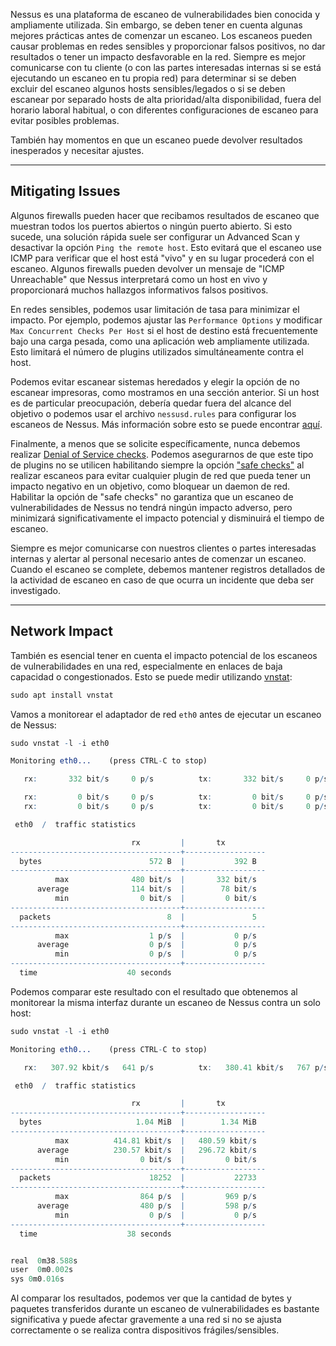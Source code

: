 Nessus es una plataforma de escaneo de vulnerabilidades bien conocida y ampliamente utilizada. Sin embargo, se deben tener en cuenta algunas mejores prácticas antes de comenzar un escaneo. Los escaneos pueden causar problemas en redes sensibles y proporcionar falsos positivos, no dar resultados o tener un impacto desfavorable en la red. Siempre es mejor comunicarse con tu cliente (o con las partes interesadas internas si se está ejecutando un escaneo en tu propia red) para determinar si se deben excluir del escaneo algunos hosts sensibles/legados o si se deben escanear por separado hosts de alta prioridad/alta disponibilidad, fuera del horario laboral habitual, o con diferentes configuraciones de escaneo para evitar posibles problemas.

También hay momentos en que un escaneo puede devolver resultados inesperados y necesitar ajustes.

---

## Mitigating Issues

Algunos firewalls pueden hacer que recibamos resultados de escaneo que muestran todos los puertos abiertos o ningún puerto abierto. Si esto sucede, una solución rápida suele ser configurar un Advanced Scan y desactivar la opción `Ping the remote host`. Esto evitará que el escaneo use ICMP para verificar que el host está "vivo" y en su lugar procederá con el escaneo. Algunos firewalls pueden devolver un mensaje de "ICMP Unreachable" que Nessus interpretará como un host en vivo y proporcionará muchos hallazgos informativos falsos positivos.

En redes sensibles, podemos usar limitación de tasa para minimizar el impacto. Por ejemplo, podemos ajustar las `Performance Options` y modificar `Max Concurrent Checks Per Host` si el host de destino está frecuentemente bajo una carga pesada, como una aplicación web ampliamente utilizada. Esto limitará el número de plugins utilizados simultáneamente contra el host.

Podemos evitar escanear sistemas heredados y elegir la opción de no escanear impresoras, como mostramos en una sección anterior. Si un host es de particular preocupación, debería quedar fuera del alcance del objetivo o podemos usar el archivo `nessusd.rules` para configurar los escaneos de Nessus. Más información sobre esto se puede encontrar [aquí](https://community.tenable.com/s/article/What-is-the-Nessus-rules-file?language=en_US).

Finalmente, a menos que se solicite específicamente, nunca debemos realizar [Denial of Service checks](https://www.tenable.com/plugins/nessus/families/Denial%20of%20Service). Podemos asegurarnos de que este tipo de plugins no se utilicen habilitando siempre la opción ["safe checks"](https://www.tenable.com/blog/understanding-the-nessus-safe-checks-option) al realizar escaneos para evitar cualquier plugin de red que pueda tener un impacto negativo en un objetivo, como bloquear un daemon de red. Habilitar la opción de "safe checks" no garantiza que un escaneo de vulnerabilidades de Nessus no tendrá ningún impacto adverso, pero minimizará significativamente el impacto potencial y disminuirá el tiempo de escaneo.

Siempre es mejor comunicarse con nuestros clientes o partes interesadas internas y alertar al personal necesario antes de comenzar un escaneo. Cuando el escaneo se complete, debemos mantener registros detallados de la actividad de escaneo en caso de que ocurra un incidente que deba ser investigado.

---

## Network Impact

También es esencial tener en cuenta el impacto potencial de los escaneos de vulnerabilidades en una red, especialmente en enlaces de baja capacidad o congestionados. Esto se puede medir utilizando [vnstat](https://humdi.net/vnstat/):

```r
sudo apt install vnstat
```

Vamos a monitorear el adaptador de red `eth0` antes de ejecutar un escaneo de Nessus:

```r
sudo vnstat -l -i eth0

Monitoring eth0...    (press CTRL-C to stop)

   rx:       332 bit/s     0 p/s          tx:       332 bit/s     0 p/s

   rx:         0 bit/s     0 p/s          tx:         0 bit/s     0 p/s
   rx:         0 bit/s     0 p/s          tx:         0 bit/s     0 p/s^C

 eth0  /  traffic statistics

                           rx         |       tx
--------------------------------------+------------------
  bytes                        572 B  |           392 B
--------------------------------------+------------------
          max              480 bit/s  |       332 bit/s
      average              114 bit/s  |        78 bit/s
          min                0 bit/s  |         0 bit/s
--------------------------------------+------------------
  packets                          8  |               5
--------------------------------------+------------------
          max                  1 p/s  |           0 p/s
      average                  0 p/s  |           0 p/s
          min                  0 p/s  |           0 p/s
--------------------------------------+------------------
  time                    40 seconds
```

Podemos comparar este resultado con el resultado que obtenemos al monitorear la misma interfaz durante un escaneo de Nessus contra un solo host:

```r
sudo vnstat -l -i eth0

Monitoring eth0...    (press CTRL-C to stop)

   rx:   307.92 kbit/s   641 p/s          tx:   380.41 kbit/s   767 p/s^C

 eth0  /  traffic statistics

                           rx         |       tx
--------------------------------------+------------------
  bytes                     1.04 MiB  |        1.34 MiB
--------------------------------------+------------------
          max          414.81 kbit/s  |   480.59 kbit/s
      average          230.57 kbit/s  |   296.72 kbit/s
          min                0 bit/s  |         0 bit/s
--------------------------------------+------------------
  packets                      18252  |           22733
--------------------------------------+------------------
          max                864 p/s  |         969 p/s
      average                480 p/s  |         598 p/s
          min                  0 p/s  |           0 p/s
--------------------------------------+------------------
  time                    38 seconds


real  0m38.588s
user  0m0.002s
sys 0m0.016s
```

Al comparar los resultados, podemos ver que la cantidad de bytes y paquetes transferidos durante un escaneo de vulnerabilidades es bastante significativa y puede afectar gravemente a una red si no se ajusta correctamente o se realiza contra dispositivos frágiles/sensibles.